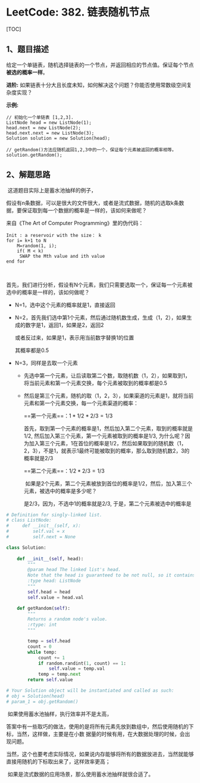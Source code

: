 # LeetCode: 382. 链表随机节点

[TOC]

## 1、题目描述

给定一个单链表，随机选择链表的一个节点，并返回相应的节点值。保证每个节点**被选的概率一样**。

**进阶:**
如果链表十分大且长度未知，如何解决这个问题？你能否使用常数级空间复杂度实现？

**示例:**

```
// 初始化一个单链表 [1,2,3].
ListNode head = new ListNode(1);
head.next = new ListNode(2);
head.next.next = new ListNode(3);
Solution solution = new Solution(head);

// getRandom()方法应随机返回1,2,3中的一个，保证每个元素被返回的概率相等。
solution.getRandom();
```



## 2、解题思路

​	这道题目实际上是蓄水池抽样的例子，

​	假设有n条数据，可以是很大的文件很大，或者是流式数据，随机的选取k条数据，要保证取到每一个数据的概率是一样的，该如何来做呢？

来自《The Art of Computer Programming》里的伪代码：

```
Init : a reservoir with the size： k  
for i= k+1 to N  
    M=random(1, i);  
    if( M < k)  
     SWAP the Mth value and ith value  
end for   
```

​	

​	首先，我们进行分析，假设有N个元素，我们只需要选取一个，保证每一个元素被选中的概率是一样的，该如何做呢？

- N=1，选中这个元素的概率就是1，直接返回

- N=2，首先我们选中第1个元素，然后通过随机数生成，生成（1，2），如果生成的数字是1，返回1，如果是2，返回2

  或者反过来，如果是1，表示用当前数字替换1的位置

  其概率都是0.5

- N=3，同样是去取一个元素

  - 先选中第一个元素，让后读取第二个数，取随机数（1，2），如果取到1，将当前元素和第一个元素交换，每个元素被取到的概率都是0.5

  - 然后是第三个元素，随机的取（1，2，3），如果渠道的元素是1，就将当前元素和第一个元素交换，每一个元素渠道的概率：

    ==第一个元素==：$1* 1/2 * 2/3 = 1/3$

    ​	首先，取到第一个元素的概率是1，然后加入第二个元素，取到的概率就是$1/2$, 然后加入第三个元素，第一个元素被取到的概率是$1/3$, 为什么呢？因为加入第三个元素，1在首位的概率是$1/2$，然后如果取到的随机数（1，2，3），不是1，就表示1最终可能被取到的概率，那么取到随机数2，3的概率就是$2/3$

    ==第二个元素==：$1/2 * 2/3 = 1/3$

    ​	如果是2个元素，第二个元素被放到首位的概率是$1/2$，然后，加入第三个元素，被选中的概率是多少呢？

    是$2/3$，因为，不选中1的概率就是$2/3$, 于是，第二个元素被选中的概率是



```python
# Definition for singly-linked list.
# class ListNode:
#     def __init__(self, x):
#         self.val = x
#         self.next = None

class Solution:
    
    def __init__(self, head):
        """
        @param head The linked list's head.
        Note that the head is guaranteed to be not null, so it contains at least one node.
        :type head: ListNode
        """
        self.head = head
        self.value = head.val

    def getRandom(self):
        """
        Returns a random node's value.
        :rtype: int
        """

        temp = self.head
        count = 0
        while temp:
            count += 1
            if random.randint(1, count) == 1:
                self.value = temp.val
            temp = temp.next
        return self.value

# Your Solution object will be instantiated and called as such:
# obj = Solution(head)
# param_1 = obj.getRandom()
```

​	如果使用蓄水池抽样，执行效率并不是太高，

​	答案中有一些取巧的做法，使用的是将所有元素先放到数组中，然后使用随机的下标，当然，这样做，主要是在小数	据量的时候有用，在大数据处理的时候，会出现问题。

​	当然，这个也要考虑实际情况，如果说内存能够将所有的数据放进去，当然就能够直接用随机的下标取出来了，这样效率更高；

​	如果是流式数据的应用场景，那么使用蓄水池抽样就很合适了。



[蓄水池抽样]: http://blog.jobbole.com/42550/	"伯乐在线"



​	
